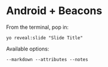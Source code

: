 
# Android + Beacons

From the terminal, pop in:

  ```yo reveal:slide "Slide Title"```

Available options:

 ```--markdown --attributes --notes```

